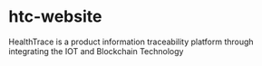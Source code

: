 # htc-website
HealthTrace is a product information traceability platform through integrating the IOT and Blockchain Technology